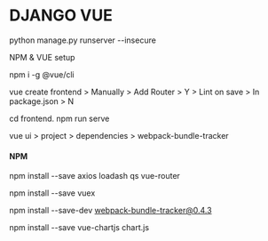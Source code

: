 # DJANGO VUE

python manage.py runserver --insecure

NPM & VUE setup

npm i -g @vue/cli

vue create frontend > Manually > Add Router > Y > Lint on save > In package.json > N

cd frontend.
npm run serve

vue ui > project > dependencies > webpack-bundle-tracker



#### NPM

npm install --save axios loadash qs vue-router

npm install --save vuex 

npm install --save-dev webpack-bundle-tracker@0.4.3    

npm install --save vue-chartjs chart.js  
